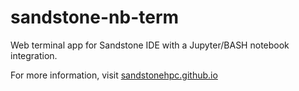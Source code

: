 # sandstone-nb-term
Web terminal app for Sandstone IDE with a Jupyter/BASH notebook integration.

For more information, visit [sandstonehpc.github.io](http://sandstonehpc.github.io/)
